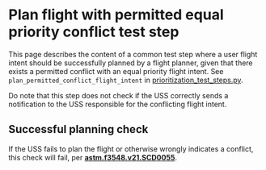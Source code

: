 # Plan flight with permitted equal priority conflict test step

This page describes the content of a common test step where a user flight intent should be successfully planned by a
flight planner, given that there exists a permitted conflict with an equal priority flight intent.
See `plan_permitted_conflict_flight_intent` in [prioritization_test_steps.py](prioritization_test_steps.py).

Do note that this step does not check if the USS correctly sends a notification to the USS responsible for the
conflicting flight intent.

## Successful planning check

If the USS fails to plan the flight or otherwise wrongly indicates a conflict, this check will fail, per
**[astm.f3548.v21.SCD0055](../../requirements/astm/f3548/v21.md)**.
